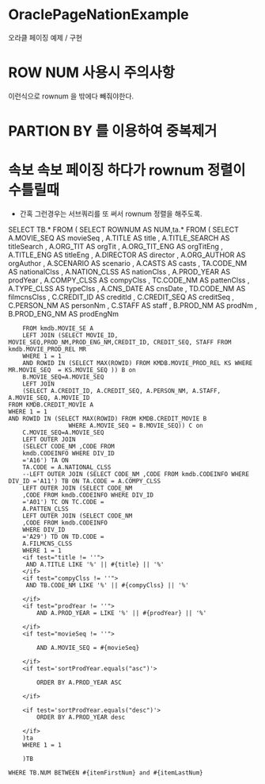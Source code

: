 # OraclePageNationExample
오라클 페이징 예제 / 구현 

# ROW NUM 사용시 주의사항
이런식으로 rownum 을 밖에다 빼줘야한다. 
# PARTION BY 를 이용하여 중복제거 

# 속보 속보 페이징 하다가 rownum 정렬이 수틀릴때 
- 간혹 그런경우는 서브쿼리를 또 써서 rownum 정렬을 해주도록.


 SELECT TB.*
		FROM (
		SELECT  ROWNUM AS NUM,ta.* FROM (
		SELECT
		A.MOVIE_SEQ AS movieSeq
		, A.TITLE AS title
		,
		A.TITLE_SEARCH AS titleSearch
		, A.ORG_TIT AS orgTit
		,
		A.ORG_TIT_ENG AS orgTitEng
		, A.TITLE_ENG AS titleEng
		,
		A.DIRECTOR AS director
		, A.ORG_AUTHOR AS orgAuthor
		,
		A.SCENARIO AS scenario
		, A.CASTS AS casts
		, TA.CODE_NM AS
		nationalClss
		, A.NATION_CLSS AS nationClss
		, A.PROD_YEAR
		AS prodYear
		, A.COMPY_CLSS AS compyClss
		, TC.CODE_NM AS
		pattenClss
		, A.TYPE_CLSS AS typeClss
		, A.CNS_DATE AS
		cnsDate
		, TD.CODE_NM AS filmcnsClss
		, C.CREDIT_ID
		AS creditId
		, C.CREDIT_SEQ AS creditSeq
		,
		C.PERSON_NM AS personNm
		, C.STAFF AS staff
		, B.PROD_NM AS prodNm
		, B.PROD_ENG_NM AS prodEngNm

		FROM kmdb.MOVIE_SE A
		LEFT JOIN (SELECT MOVIE_ID, MOVIE_SEQ,PROD_NM,PROD_ENG_NM,CREDIT_ID, CREDIT_SEQ, STAFF FROM kmdb.MOVIE_PROD_REL MR 
		WHERE 1 = 1 
		AND ROWID IN (SELECT MAX(ROWID) FROM KMDB.MOVIE_PROD_REL KS WHERE  MR.MOVIE_SEQ  = KS.MOVIE_SEQ )) B on
		B.MOVIE_SEQ=A.MOVIE_SEQ
		LEFT JOIN
		(SELECT A.CREDIT_ID, A.CREDIT_SEQ, A.PERSON_NM, A.STAFF, A.MOVIE_SEQ, A.MOVIE_ID 
	FROM KMDB.CREDIT_MOVIE A
	WHERE 1 = 1
	AND ROWID IN (SELECT MAX(ROWID) FROM KMDB.CREDIT_MOVIE B
                     WHERE A.MOVIE_SEQ = B.MOVIE_SEQ)) C on
		C.MOVIE_SEQ=A.MOVIE_SEQ
		LEFT OUTER JOIN
		(SELECT CODE_NM ,CODE FROM
		kmdb.CODEINFO WHERE DIV_ID
		='A16') TA ON
		TA.CODE = A.NATIONAL_CLSS
		--LEFT OUTER JOIN (SELECT CODE_NM ,CODE FROM kmdb.CODEINFO WHERE DIV_ID ='A11') TB ON TA.CODE = A.COMPY_CLSS
		LEFT OUTER JOIN (SELECT CODE_NM
		,CODE FROM kmdb.CODEINFO WHERE DIV_ID
		='A01') TC ON TC.CODE =
		A.PATTEN_CLSS
		LEFT OUTER JOIN (SELECT CODE_NM
		,CODE FROM kmdb.CODEINFO
		WHERE DIV_ID
		='A29') TD ON TD.CODE =
		A.FILMCNS_CLSS
		WHERE 1 = 1
		<if test="title != ''">
		 AND A.TITLE LIKE '%' || #{title} || '%'
		</if>
		<if test="compyClss != ''">
		 AND TB.CODE_NM LIKE '%' || #{compyClss} || '%'
		
		</if>
		<if test="prodYear != ''">
			AND A.PROD_YEAR = LIKE '%' || #{prodYear} || '%'
			
		</if>
		<if test="movieSeq != ''">
		
			AND A.MOVIE_SEQ = #{movieSeq}
			
		</if>
		<if test='sortProdYear.equals("asc")'>

			ORDER BY A.PROD_YEAR ASC

		</if>

		<if test='sortProdYear.equals("desc")'>
			ORDER BY A.PROD_YEAR desc

		</if>
		)ta 
		WHERE 1 = 1 
		
		)TB
		
	WHERE TB.NUM BETWEEN #{itemFirstNum} and #{itemLastNum}
